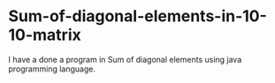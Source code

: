 # Sum-of-diagonal-elements-in-10-10-matrix
I have a done a program in Sum of diagonal elements using java programming language.
